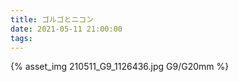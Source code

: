 ```yaml
---
title: ゴルゴとニコン
date: 2021-05-11 21:00:00
tags:
---
```


<!-- 一眼レフというアナログ -->
<!-- ニコンが一眼レフから撤退するニュースがありました。

理屈で考えればそらそうなんです。
レンズ→ガラスの反射→プリズム越し入力から出力を想像しながらフィルムに焼き付けて撮っていた一眼レフ。
デジタル的に考えたら、なんとまぁ人間の『勘と経験』に頼った生産性に劣るシステムだったことか。

まぁ、そらそうなんですがね。
印刷業を生業としている身とするとやるせない話がまた一つというところです。

さよなら昭和。 -->

{% asset_img 210511_G9_1126436.jpg G9/G20mm %}